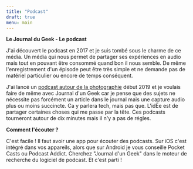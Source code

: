 ```yaml
---
title: "Podcast"
draft: true
menu: main
---
```

**Le Journal du Geek - Le podcast**

J'ai découvert le podcast en 2017 et je suis tombé sous le charme de ce média. Un média qui nous permet de partager ses expériences en audio mais tout en pouvant être consommé quand bon il nous semble. De même l'enregistrement d'un épisode peut être très simple et ne demande pas de matériel particulier ou encore de temps conséquent.

J'ai lancé un [podcast autour de la photographie](https://www.tribulationsphotographiques.com) début 2019 et je voulais faire de même avec Journal d'un Geek car je pense que des sujets ne nécessite pas forcément un article dans le journal mais une capture audio plus ou moins succincte. Ca y parlera tech, mais pas que. L'idÈe est de partager certaines choses qui me passe par la tête.
Ces podcasts tourneront autour de dix minutes mais il n'y a pas de régles.

**Comment l'écouter ?**

C'est facile ! Il faut avoir une app pour écouter des podcasts. Sur iOS c'est intégré dans vos appareils, alors que sur Android je vous conseille Pocket Casts ou Podcast Addict. Cherchez "Journal d'un Geek" dans le moteur de recherche du logiciel de podcast. Et c'est parti !